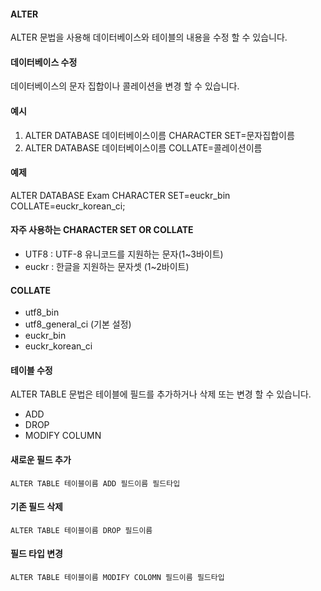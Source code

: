 #### ALTER
ALTER 문법을 사용해 데이터베이스와 테이블의 내용을 수정 할 수 있습니다.


#### 데이터베이스 수정
데이터베이스의 문자 집합이나 콜레이션을 변경 할 수 있습니다.

#### 예시
1. ALTER DATABASE 데이터베이스이름 CHARACTER SET=문자집합이름
2. ALTER DATABASE 데이터베이스이름 COLLATE=콜레이션이름

#### 예제
ALTER DATABASE Exam CHARACTER SET=euckr_bin COLLATE=euckr_korean_ci;

#### 자주 사용하는 CHARACTER SET OR COLLATE
-  UTF8 : UTF-8 유니코드를 지원하는 문자(1~3바이트)
-  euckr : 한글을 지원하는 문자셋 (1~2바이트)
#### COLLATE
- utf8_bin
- utf8_general_ci (기본 설정)
- euckr_bin
- euckr_korean_ci

#### 테이블 수정
ALTER TABLE 문법은 테이블에 필드를 추가하거나 삭제 또는 변경 할 수 있습니다.

- ADD 
- DROP
- MODIFY COLUMN

#### 새로운 필드 추가
```
ALTER TABLE 테이블이름 ADD 필드이름 필드타입
```

#### 기존 필드 삭제

```
ALTER TABLE 테이블이름 DROP 필드이름
```

#### 필드 타입 변경
```
ALTER TABLE 테이블이름 MODIFY COLOMN 필드이름 필드타입
```

